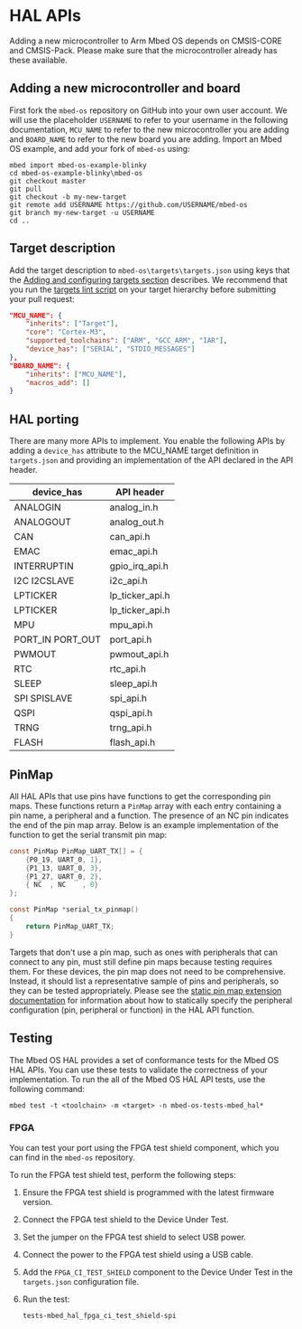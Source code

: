 # HAL APIs

Adding a new microcontroller to Arm Mbed OS depends on CMSIS-CORE and CMSIS-Pack. Please make sure that the microcontroller already has these available.

## Adding a new microcontroller and board

First fork the `mbed-os` repository on GitHub into your own user account. We will use the placeholder `USERNAME` to refer to your username in the following documentation, `MCU_NAME` to refer to the new microcontroller you are adding and `BOARD_NAME` to refer to the new board you are adding. Import an Mbed OS example, and add your fork of `mbed-os` using:

```
mbed import mbed-os-example-blinky
cd mbed-os-example-blinky\mbed-os
git checkout master
git pull
git checkout -b my-new-target
git remote add USERNAME https://github.com/USERNAME/mbed-os
git branch my-new-target -u USERNAME
cd ..
```

## Target description

Add the target description to `mbed-os\targets\targets.json` using keys that the [Adding and configuring targets section](../program-setup/adding-and-configuring-targets.html) describes. We recommend that you run the [targets lint script](../program-setup/adding-and-configuring-targets.html#style-guide) on your target hierarchy before submitting your pull request:

``` json
"MCU_NAME": {
    "inherits": ["Target"],
    "core": "Cortex-M3",
    "supported_toolchains": ["ARM", "GCC_ARM", "IAR"],
    "device_has": ["SERIAL", "STDIO_MESSAGES"]
},
"BOARD_NAME": {
    "inherits": ["MCU_NAME"],
    "macros_add": []
}
```

## HAL porting

There are many more APIs to implement. You enable the following APIs by adding a `device_has` attribute to the MCU_NAME target definition in `targets.json` and providing an implementation of the API declared in the API header.

device_has       |   API header
-----------------|------------------
ANALOGIN         |   analog_in.h
ANALOGOUT        |   analog_out.h
CAN              |   can_api.h
EMAC             |   emac_api.h
INTERRUPTIN      |   gpio_irq_api.h
I2C I2CSLAVE     |   i2c_api.h
LPTICKER         |   lp_ticker_api.h
LPTICKER         |   lp_ticker_api.h
MPU              |   mpu_api.h
PORT_IN PORT_OUT |   port_api.h
PWMOUT           |   pwmout_api.h
RTC              |   rtc_api.h
SLEEP            |   sleep_api.h
SPI SPISLAVE     |   spi_api.h
QSPI             |   qspi_api.h
TRNG             |   trng_api.h
FLASH            |   flash_api.h

## PinMap

All HAL APIs that use pins have functions to get the corresponding pin maps. These functions return a `PinMap` array with each entry containing a pin name, a peripheral and a function. The presence of an NC pin indicates the end of the pin map array. Below is an example implementation of the function to get the serial transmit pin map:

```C NOCI
const PinMap PinMap_UART_TX[] = {
    {P0_19, UART_0, 1},
    {P1_13, UART_0, 3},
    {P1_27, UART_0, 2},
    { NC  , NC    , 0}
};

const PinMap *serial_tx_pinmap()
{
    return PinMap_UART_TX;
}
```

Targets that don't use a pin map, such as ones with peripherals that can connect to any pin, must still define pin maps because testing requires them. For these devices, the pin map does not need to be comprehensive. Instead, it should list a representative sample of pins and peripherals, so they can be tested appropriately. Please see the [static pin map extension documentation](../porting/static-pinmap-port.html) for information about how to statically specify the peripheral configuration (pin, peripheral or function) in the HAL API function.

## Testing

The Mbed OS HAL provides a set of conformance tests for the Mbed OS HAL APIs. You can use these tests to validate the correctness of your implementation. To run the all of the Mbed OS HAL API tests, use the following command:

```
mbed test -t <toolchain> -m <target> -n mbed-os-tests-mbed_hal*
```

### FPGA

You can test your port using the FPGA test shield component, which you can find in the `mbed-os` repository.

To run the FPGA test shield test, perform the following steps:

1. Ensure the FPGA test shield is programmed with the latest firmware version.
1. Connect the FPGA test shield to the Device Under Test.
1. Set the jumper on the FPGA test shield to select USB power.
1. Connect the power to the FPGA test shield using a USB cable.
1. Add the `FPGA_CI_TEST_SHIELD` component to the Device Under Test in the `targets.json` configuration file.
1. Run the test:

   `tests-mbed_hal_fpga_ci_test_shield-spi`

